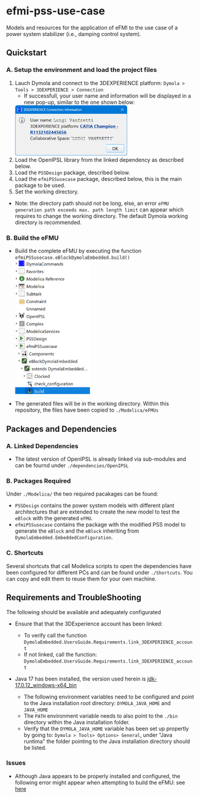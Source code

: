 # efmi-pss-use-case
Models and resources for the application of eFMI to the use case of a power system stabilizer (i.e., damping control system).

## Quickstart
### A. Setup the environment and load the project files
1. Lauch Dymola and connect to the 3DEXPERIENCE platform: ``Dymola > Tools > 3DEXPERIENCE > Connection``
    - If successfull, your user name and information will be displayed in a new pop-up, similar to the one shown below: 
    <img src="./docs/images/3dexconinf.png" width=300>
2. Load the OpenIPSL library from the linked dependency as described below.
3. Load the `PSSDesign` package, described below.
4. Load the `efmiPSSusecase` package, described below, this is the main package to be used.
5. Set the working directory. 
  - Note: the directory path should not be long, else, an error ``eFMU generation path exceeds max. path length limit`` can appear which requires to change the working directory. The default Dymola working directory is recommended.

### B. Build the eFMU
- Build the complete eFMU by executing the function ``efmiPSSusecase.eBlockDymolaEmbedded.build()``
    <img src="./docs/images/efmubuildcmd.png" width=200>

- The generated files will be in the working directory. Within this repository, the files have been copied to ``./Modelica/eFMUs``



## Packages and Dependencies
### A. Linked Dependencies
- The latest version of OpenIPSL is already linked via sub-modules and can be fournd under ``./dependencies/OpenIPSL``
### B. Packages Required
Under ``./Modelica/`` the two required pacakages can be found:
- `PSSDesign` contains the power system models with different plant architectures that are extended to create the new model to test the `eBlock` with the generated `eFMU`.
- `efmiPSSusecase` contains the package with the modified PSS model to generate the `eBlock` and the `eBlock` inheriting from `DymolaEmbedded.EmbeddedConfiguration`.

### C. Shortcuts
Several shortcuts that call Modelica scripts to open the dependencies have been configured for different PCs and can be found under ``./Shortcuts``. You can copy and edit them to reuse them for your own machine.

## Requirements and TroubleShooting
The following should be available and adequately configurated 
- Ensure that that the 3DExperience account has been linked:
    - To verify call the function ``DymolaEmbedded.UsersGuide.Requirements.link_3DEXPERIENCE_account``
    - If not linked, call the function: ``DymolaEmbedded.UsersGuide.Requirements.link_3DEXPERIENCE_account``

- Java 17 has been installed, the version used herein is [jdk-17.0.12_windows-x64_bin](https://www.oracle.com/java/technologies/javase/jdk17-archive-downloads.html)
  - The following environment variables need to be configured and point to the Java installation root directory: ``DYMOLA_JAVA_HOME`` and ``JAVA_HOME``
  - The ``PATH`` environment variable needs to also point to the `./bin` directory within the Java installation folder.
  - Verify that the ``DYMOLA_JAVA_HOME`` variable has been set up propertly by going to: ``Dymola > Tools> Options> General``, under "Java runtima" the folder pointing to the Java installation directory should be listed.

### Issues
- Although Java appears to be properly installed and configured, the following error might appear when attempting to build the eFMU: see [here](./docs/excerpts/dymjavaerror01.md)